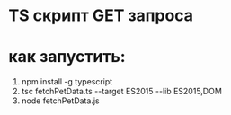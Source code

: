 # TS скрипт GET запроса
# как запустить:
1) npm install -g typescript
2) tsc fetchPetData.ts --target ES2015 --lib ES2015,DOM
3) node fetchPetData.js

